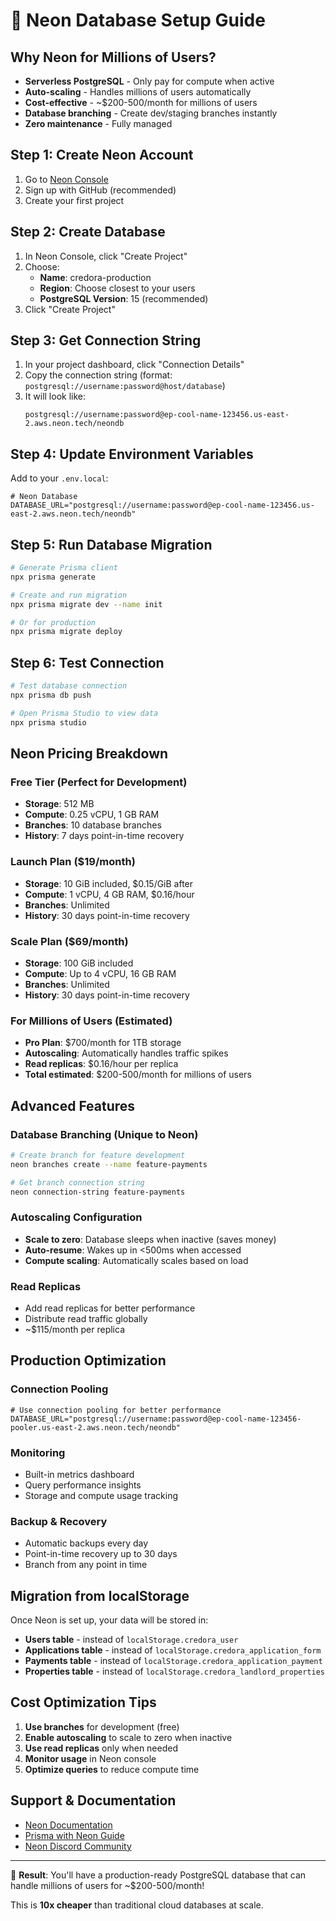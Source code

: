 # 🐘 Neon Database Setup Guide

## Why Neon for Millions of Users?

- **Serverless PostgreSQL** - Only pay for compute when active
- **Auto-scaling** - Handles millions of users automatically  
- **Cost-effective** - ~$200-500/month for millions of users
- **Database branching** - Create dev/staging branches instantly
- **Zero maintenance** - Fully managed

## Step 1: Create Neon Account

1. Go to [Neon Console](https://console.neon.tech)
2. Sign up with GitHub (recommended)
3. Create your first project

## Step 2: Create Database

1. In Neon Console, click "Create Project"
2. Choose:
   - **Name**: credora-production
   - **Region**: Choose closest to your users
   - **PostgreSQL Version**: 15 (recommended)
3. Click "Create Project"

## Step 3: Get Connection String

1. In your project dashboard, click "Connection Details"
2. Copy the connection string (format: `postgresql://username:password@host/database`)
3. It will look like:
   ```
   postgresql://username:password@ep-cool-name-123456.us-east-2.aws.neon.tech/neondb
   ```

## Step 4: Update Environment Variables

Add to your `.env.local`:
```env
# Neon Database
DATABASE_URL="postgresql://username:password@ep-cool-name-123456.us-east-2.aws.neon.tech/neondb"
```

## Step 5: Run Database Migration

```bash
# Generate Prisma client
npx prisma generate

# Create and run migration
npx prisma migrate dev --name init

# Or for production
npx prisma migrate deploy
```

## Step 6: Test Connection

```bash
# Test database connection
npx prisma db push

# Open Prisma Studio to view data
npx prisma studio
```

## Neon Pricing Breakdown

### Free Tier (Perfect for Development)
- **Storage**: 512 MB
- **Compute**: 0.25 vCPU, 1 GB RAM
- **Branches**: 10 database branches
- **History**: 7 days point-in-time recovery

### Launch Plan ($19/month)
- **Storage**: 10 GiB included, $0.15/GiB after
- **Compute**: 1 vCPU, 4 GB RAM, $0.16/hour
- **Branches**: Unlimited
- **History**: 30 days point-in-time recovery

### Scale Plan ($69/month) 
- **Storage**: 100 GiB included
- **Compute**: Up to 4 vCPU, 16 GB RAM
- **Branches**: Unlimited
- **History**: 30 days point-in-time recovery

### For Millions of Users (Estimated)
- **Pro Plan**: $700/month for 1TB storage
- **Autoscaling**: Automatically handles traffic spikes
- **Read replicas**: $0.16/hour per replica
- **Total estimated**: $200-500/month for millions of users

## Advanced Features

### Database Branching (Unique to Neon)
```bash
# Create branch for feature development
neon branches create --name feature-payments

# Get branch connection string
neon connection-string feature-payments
```

### Autoscaling Configuration
- **Scale to zero**: Database sleeps when inactive (saves money)
- **Auto-resume**: Wakes up in <500ms when accessed
- **Compute scaling**: Automatically scales based on load

### Read Replicas
- Add read replicas for better performance
- Distribute read traffic globally
- ~$115/month per replica

## Production Optimization

### Connection Pooling
```env
# Use connection pooling for better performance
DATABASE_URL="postgresql://username:password@ep-cool-name-123456-pooler.us-east-2.aws.neon.tech/neondb"
```

### Monitoring
- Built-in metrics dashboard
- Query performance insights
- Storage and compute usage tracking

### Backup & Recovery
- Automatic backups every day
- Point-in-time recovery up to 30 days
- Branch from any point in time

## Migration from localStorage

Once Neon is set up, your data will be stored in:
- **Users table** - instead of `localStorage.credora_user`
- **Applications table** - instead of `localStorage.credora_application_form`
- **Payments table** - instead of `localStorage.credora_application_payment`
- **Properties table** - instead of `localStorage.credora_landlord_properties`

## Cost Optimization Tips

1. **Use branches** for development (free)
2. **Enable autoscaling** to scale to zero when inactive
3. **Use read replicas** only when needed
4. **Monitor usage** in Neon console
5. **Optimize queries** to reduce compute time

## Support & Documentation

- [Neon Documentation](https://neon.tech/docs)
- [Prisma with Neon Guide](https://neon.tech/docs/guides/prisma)
- [Neon Discord Community](https://discord.gg/92vNTzKDGp)

---

🎉 **Result**: You'll have a production-ready PostgreSQL database that can handle millions of users for ~$200-500/month!

This is **10x cheaper** than traditional cloud databases at scale.

